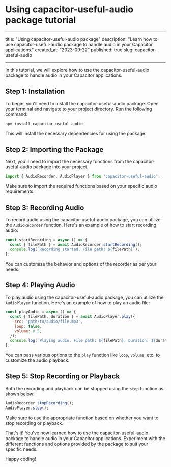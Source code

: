 # Using capacitor-useful-audio package tutorial

---

title: "Using capacitor-useful-audio package"
description: "Learn how to use capacitor-useful-audio package to handle audio in your Capacitor applications."
created_at: "2023-09-22"
published: true
slug: capacitor-useful-audio

---

In this tutorial, we will explore how to use the capacitor-useful-audio package to handle audio in your Capacitor applications.

## Step 1: Installation

To begin, you'll need to install the capacitor-useful-audio package. Open your terminal and navigate to your project directory. Run the following command:

```bash
npm install capacitor-useful-audio
```

This will install the necessary dependencies for using the package.

## Step 2: Importing the Package

Next, you'll need to import the necessary functions from the capacitor-useful-audio package into your project.

```javascript
import { AudioRecorder, AudioPlayer } from 'capacitor-useful-audio';
```

Make sure to import the required functions based on your specific audio requirements.

## Step 3: Recording Audio

To record audio using the capacitor-useful-audio package, you can utilize the `AudioRecorder` function. Here's an example of how to start recording audio:

```javascript
const startRecording = async () => {
  const { filePath } = await AudioRecorder.startRecording();
  console.log(`Recording started. File path: ${filePath}`);
};
```

You can customize the behavior and options of the recorder as per your needs. 

## Step 4: Playing Audio

To play audio using the capacitor-useful-audio package, you can utilize the `AudioPlayer` function. Here's an example of how to play an audio file:

```javascript
const playAudio = async () => {
  const { filePath, duration } = await AudioPlayer.play({
    src: 'path/to/audio/file.mp3',
    loop: false,
    volume: 0.5,
  });
  console.log(`Playing audio. File path: ${filePath}. Duration: ${duration}`);
};
```

You can pass various options to the `play` function like `loop`, `volume`, etc. to customize the audio playback.

## Step 5: Stop Recording or Playback

Both the recording and playback can be stopped using the `stop` function as shown below:

```javascript
AudioRecorder.stopRecording();
AudioPlayer.stop();
```

Make sure to use the appropriate function based on whether you want to stop recording or playback.

That's it! You've now learned how to use the capacitor-useful-audio package to handle audio in your Capacitor applications. Experiment with the different functions and options provided by the package to suit your specific needs.

Happy coding!